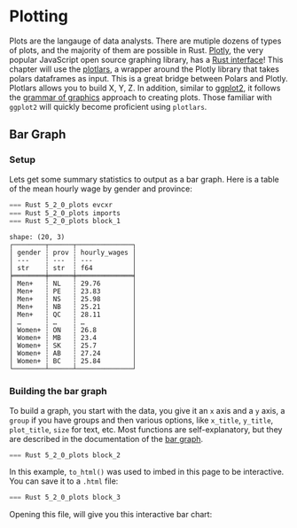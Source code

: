 # Plotting

Plots are the langauge of data analysts. There are mutiple dozens of types of plots, and the majority of them are possible in Rust. [Plotly](https://plotly.com/javascript/), the very popular JavaScript open source graphing library, has a [Rust interface](https://github.com/plotly/plotly.rs)! This chapter will use the [plotlars](https://github.com/alceal/plotlars), a wrapper around the Plotly library that takes polars dataframes as input. This is a great bridge between Polars and Plotly. Plotlars allows you to build X, Y, Z. In addition, similar to [ggplot2](https://ggplot2.tidyverse.org/), it follows the [grammar of graphics](https://ggplot2-book.org/mastery.html) approach to creating plots. Those familiar with `ggplot2` will quickly become proficient using `plotlars`.

## Bar Graph

### Setup

Lets get some summary statistics to output as a bar graph. Here is a table of the mean hourly wage by gender and province:

```rust
=== Rust 5_2_0_plots evcxr
=== Rust 5_2_0_plots imports
=== Rust 5_2_0_plots block_1
```

```
shape: (20, 3)
┌────────┬──────┬──────────────┐
│ gender ┆ prov ┆ hourly_wages │
│ ---    ┆ ---  ┆ ---          │
│ str    ┆ str  ┆ f64          │
╞════════╪══════╪══════════════╡
│ Men+   ┆ NL   ┆ 29.76        │
│ Men+   ┆ PE   ┆ 23.83        │
│ Men+   ┆ NS   ┆ 25.98        │
│ Men+   ┆ NB   ┆ 25.21        │
│ Men+   ┆ QC   ┆ 28.11        │
│ …      ┆ …    ┆ …            │
│ Women+ ┆ ON   ┆ 26.8         │
│ Women+ ┆ MB   ┆ 23.4         │
│ Women+ ┆ SK   ┆ 25.7         │
│ Women+ ┆ AB   ┆ 27.24        │
│ Women+ ┆ BC   ┆ 25.84        │
└────────┴──────┴──────────────┘
```

### Building the bar graph

To build a graph, you start with the data, you give it an `x` axis and a `y` axis, a `group` if you have groups and then various options, like `x_title`, `y_title`, `plot_title`, `size` for text, etc. Most functions are self-explanatory, but they are described in the documentation of the [bar graph](https://docs.rs/plotlars/latest/plotlars/struct.BarPlot.html).

```Rust
=== Rust 5_2_0_plots block_2
```

In this example, `to_html()` was used to imbed in this page to be interactive. You can save it to a `.html` file:

```Rust
=== Rust 5_2_0_plots block_3
```

Opening this file, will give you this interactive bar chart:

<div>
<script src="https://cdn.plot.ly/plotly-2.12.1.min.js"></script>
<script src="https://cdn.jsdelivr.net/npm/mathjax@3.2.2/es5/tex-svg.js"></script>
<script src="https://cdn.jsdelivr.net/npm/mathjax@3.2.0/es5/tex-mml-chtml.js"></script>
    
<div id="plotly-html-element" class="plotly-graph-div" style="height:100%; width:100%;"></div>

<script type="module">
    const graph_div = document.getElementById("plotly-html-element");
    await Plotly.newPlot(graph_div, {"data":[{"type":"bar","x":["NS","BC","NB","ON","MB","QC","NL","SK","AB","PE"],"y":[25.98,31.0,25.21,30.86,26.45,28.11,29.76,30.04,34.56,23.83],"name":"Men+","orientation":"v","marker":{"color":"rgb(255, 127, 80)"}},{"type":"bar","x":["SK","NL","NB","BC","NS","PE","MB","ON","AB","QC"],"y":[25.7,24.91,22.66,25.84,23.13,22.96,23.4,26.8,27.24,25.25],"name":"Women+","orientation":"v","marker":{"color":"rgb(64, 224, 208)"}}],"layout":{"title":{"text":"Hourly wages by gender and province","font":{"family":"Arial","size":18,"color":"rgb(0, 0, 0)"},"x":0.5,"y":0.9},"legend":{"orientation":"h","x":0.4,"y":1.0,"title":{"text":"gender","font":{"family":"Arial","size":15,"color":"rgb(0, 0, 0)"},"x":0.5,"y":0.9}},"barmode":"group"},"config":{},"frames":null});
</script>
</div>

Instead of the `to_html()`, you can also write an image using this syntax: `.write_image("./data/output/out.png", 800, 600, 1.0).unwrap()`

## Line Plot

### Setup

Lets also get some summary statistics to output as a scatter plot. Here is a table of the mean hourly wage by gender and job tenure (months), pivoted on gender:


```rust
=== Rust 5_2_0_plots block_4
```

```
shape: (240, 3)
┌────────┬───────┬────────┐
│ tenure ┆ Men+  ┆ Women+ │
│ ---    ┆ ---   ┆ ---    │
│ i64    ┆ f64   ┆ f64    │
╞════════╪═══════╪════════╡
│ 1      ┆ 21.23 ┆ 18.02  │
│ 2      ┆ 21.5  ┆ 18.27  │
│ 3      ┆ 21.88 ┆ 18.54  │
│ 4      ┆ 22.28 ┆ 18.95  │
│ 5      ┆ 22.73 ┆ 19.2   │
│ …      ┆ …     ┆ …      │
│ 236    ┆ 36.0  ┆ 32.06  │
│ 237    ┆ 36.29 ┆ 32.0   │
│ 238    ┆ 36.2  ┆ 31.97  │
│ 239    ┆ 36.26 ┆ 31.78  │
│ 240    ┆ 36.14 ┆ 32.14  │
└────────┴───────┴────────┘
```

### Building the line plot

Similar to the bar graph, for the line plot, you start with the data, you give it an `x` axis and a `y` axis (and here, you add another `y` axis with `additional_lines` to add a new line to the line plot), and then various options, like `x_title`, `y_title`, `plot_title`, `size` for text, etc. Most functions are self-explanatory, but they are described in the documentation of the [line plot](https://docs.rs/plotlars/latest/plotlars/struct.LinePlot.html).

```Rust
=== Rust 5_2_0_plots block_5
```

In this example, `to_html()` was used to imbed in this page to be interactive. You can save it to a `.html` file:

```Rust
=== Rust 5_2_0_plots block_6
```

Opening this file, will give you this interactive bar chart:


## EVCXR / Jupyter!